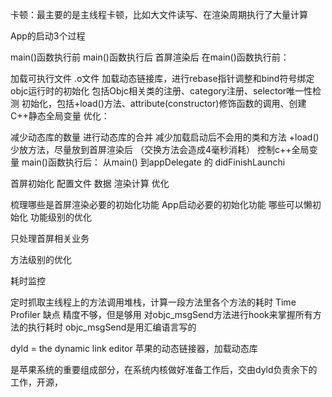 卡顿：最主要的是主线程卡顿，比如大文件读写、在渲染周期执行了大量计算

App的启动3个过程

main()函数执行前
main()函数执行后
首屏渲染后
在main()函数执行前：

加载可执行文件 .o文件
加载动态链接库，进行rebase指针调整和bind符号绑定
objc运行时的初始化 包括Objc相关类的注册、category注册、selector唯一性检测
初始化，包括+load()方法、attribute(constructor)修饰函数的调用、创建C++静态全局变量
优化：

减少动态库的数量 进行动态库的合并
减少加载启动后不会用的类和方法
+load() 少放方法，尽量放到首屏渲染后 （交换方法会造成4毫秒消耗）
控制c++全局变量
main()函数执行后： 从main() 到appDelegate 的 didFinishLaunchi

首屏初始化 配置文件 数据 渲染计算
优化

梳理哪些是首屏渲染必要的初始化功能
App启动必要的初始化功能
哪些可以懒初始化
功能级别的优化

只处理首屏相关业务 

方法级别的优化

耗时监控

定时抓取主线程上的方法调用堆栈，计算一段方法里各个方法的耗时 Time Profiler 缺点 精度不够，但是够用
对objc_msgSend方法进行hook来掌握所有方法的执行耗时
objc_msgSend是用汇编语言写的

dyld = the dynamic link editor 苹果的动态链接器，加载动态库

是苹果系统的重要组成部分，在系统内核做好准备工作后，交由dyld负责余下的工作，开源，
